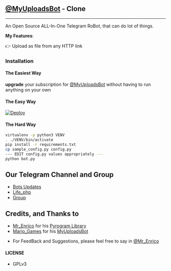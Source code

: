 ## [@MyUploadsBot](https://telegram.dog/MyUploadsBot) - Clone
---

An Open Source ALL-In-One Telegram RoBot, that can do lot of things.

**My Features**:



👉 Upload as file from any HTTP link

### Installation

#### The Easiest Way

**upgrade** your subscription for [@MyUploadsBot](https://telegram.dog/myuploadsbot) without having to run anything on your own

#### The Easy Way

[![Deploy](https://www.herokucdn.com/deploy/button.svg)](https://heroku.com/deploy)

#### The Hard Way

```sh
virtualenv -p python3 VENV
. ./VENV/bin/activate
pip install -r requirements.txt
cp sample_config.py config.py
--- EDIT config.py values appropriately ---
python bot.py
```
## Our Telegram Channel and Group

* [Bots Updates](https://telegram.dog/Life_php)
* [Life_php](https://telegram.dog/Life_php)
* [Group](https://telegram.dog/LifePHPGroup)

## Credits, and Thanks to

* [Mr_Enrico](https://telegram.dog/Mr_Enrico) for his [Pyrogram Library](https://github.com/khamdamoff)
* [Mario_Games](https://telegram.dog/Mario_Gamez) for his [MyUploadsBot](https://telegram.dog/MyUploadsBot)

- For FeedBack and Suggestions, please feel free to say in [@Mr_Enrico](https://telegram.dog/Mr_Enrico)

#### LICENSE
- GPLv3

